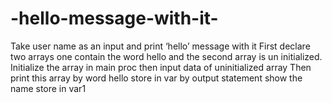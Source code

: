 # -hello-message-with-it-
Take user name as an input and print ‘hello’ message with it  First declare two arrays one contain the word hello and the second array is un initialized. Initialize the array in main proc then input data of uninitialized array Then print this array by word hello store in var by output statement show the name store in var1 

